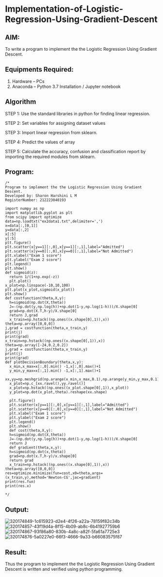 # Implementation-of-Logistic-Regression-Using-Gradient-Descent

## AIM:
To write a program to implement the the Logistic Regression Using Gradient Descent.

## Equipments Required:
1. Hardware – PCs
2. Anaconda – Python 3.7 Installation / Jupyter notebook

## Algorithm
STEP 1: Use the standard libraries in python for finding linear regression.

STEP 2: Set variables for assigning dataset values

STEP 3: Import linear regression from sklearn.

STEP 4: Predict the values of array

STEP 5: Calculate the accuracy, confusion and classification report by importing the required modules from sklearn.

## Program:
```
/*
Program to implement the the Logistic Regression Using Gradient Descent.
Developed by: Sharon Harshini L M
RegisterNumber: 212223040193

import numpy as np
import matplotlib.pyplot as plt
from scipy import optimize
data=np.loadtxt("ex2data1.txt",delimiter=',')
x=data[:,[0,1]]
y=data[:,2]
x[:5]
y[:5]
plt.figure()
plt.scatter(x[y==1][:,0],x[y==1][:,1],label="Admitted")
plt.scatter(x[y==0][:,0],x[y==0][:,1],label="Not Admitted")
plt.xlabel("Exam 1 score")
plt.ylabel("Exam 2 score")
plt.legend()
plt.show()
def sigmoid(z):
  return 1/(1+np.exp(-z))
  plt.plot()
x_plot=np.linspace(-10,10,100)
plt.plot(x_plot,sigmoid(x_plot))
plt.show()
def costfunction(theta,X,y):
  h=sigmoid(np.dot(X,theta))
  J=-(np.dot(y,np.log(h))+np.dot(1-y,np.log(1-h)))/X.shape[0]
  grad=np.dot(X.T,h-y)/X.shape[0]
  return J,grad
  x_train=np.hstack((np.ones((x.shape[0],1)),x))
theta=np.array([0,0,0])
j,grad = costfunction(theta,x_train,y)
print(j)
print(grad)
x_train=np.hstack((np.ones((x.shape[0],1)),x))
theta=np.array([-24,0.2,0.2])
j,grad = costfunction(theta,x_train,y)
print(j)
print(grad)
def plotDecisionBoundary(theta,x,y):
  x_min,x_max=x[:,0].min() -1,x[:,0].max()+1
  y_min,y_max=x[:,1].min() -1,x[:,1].max()+1
  xx,yy=np.meshgrid(np.arange(x_min,x_max,0.1),np.arange(y_min,y_max,0.1))
  x_plot=np.c_[xx.ravel(),yy.ravel()]
  x_plot=np.hstack((np.ones((x_plot.shape[0],1)),x_plot))
  y_plot=np.dot(x_plot,theta).reshape(xx.shape)

  plt.figure()
  plt.scatter(x[y==1][:,0],x[y==1][:,1],label="Admitted")
  plt.scatter(x[y==0][:,0],x[y==0][:,1],label="Not Admitted")
  plt.xlabel("Exam 1 score")
  plt.ylabel("Exam 2 score")
  plt.legend()
  plt.show()
  def cost(theta,X,y):
  h=sigmoid(np.dot(X,theta))
  J=-(np.dot(y,np.log(h))+np.dot(1-y,np.log(1-h)))/X.shape[0]
  return J
  def gradient(theta,x,y):
  h=sigmoid(np.dot(x,theta))
  grad=np.dot(x.T,h-y)/x.shape[0]
  return grad
  x_train=np.hstack((np.ones((x.shape[0],1)),x))
theta=np.array([0,0,0])
res=optimize.minimize(fun=cost,x0=theta,args=(x_train,y),method='Newton-CG',jac=gradient)
print(res.fun)
print(res.x)
 
*/
```

## Output:
![320174849-1c615923-d2e4-4f26-a22a-78159f82c34b](https://github.com/sharon120/-Implementation-of-Logistic-Regression-Using-Gradient-Descent/assets/149555539/34c52563-8140-491b-bd03-7af6a614f2ec)
![320174857-43f19d4a-8f15-4b09-ab8c-6b41927759b6](https://github.com/sharon120/-Implementation-of-Logistic-Regression-Using-Gradient-Descent/assets/149555539/62f7da69-1661-4cd3-b6b9-8cd16de513fa)
![320174867-93f86a80-830b-4a8c-a82f-5fa61a7725e3](https://github.com/sharon120/-Implementation-of-Logistic-Regression-Using-Gradient-Descent/assets/149555539/9bb88b61-e858-4635-a0c4-202c827c206c)
![320174876-5a0227e0-66f3-4666-9a33-b66083575f87](https://github.com/sharon120/-Implementation-of-Logistic-Regression-Using-Gradient-Descent/assets/149555539/ad4e7337-0e03-4157-8ed9-18a8aa19dbb3)
## Result:
Thus the program to implement the the Logistic Regression Using Gradient Descent is written and verified using python programming.


